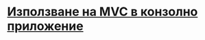 # [Използване на MVC в конзолно приложение]()
## [](https://github.com/vakovsky/11/tree/main/mvc)
### [](https://github.com/vakovsky/11/blob/main/mvc/docs/Solution.png)
### [](https://github.com/vakovsky/11/blob/main/mvc/docs/projects.pdf)
